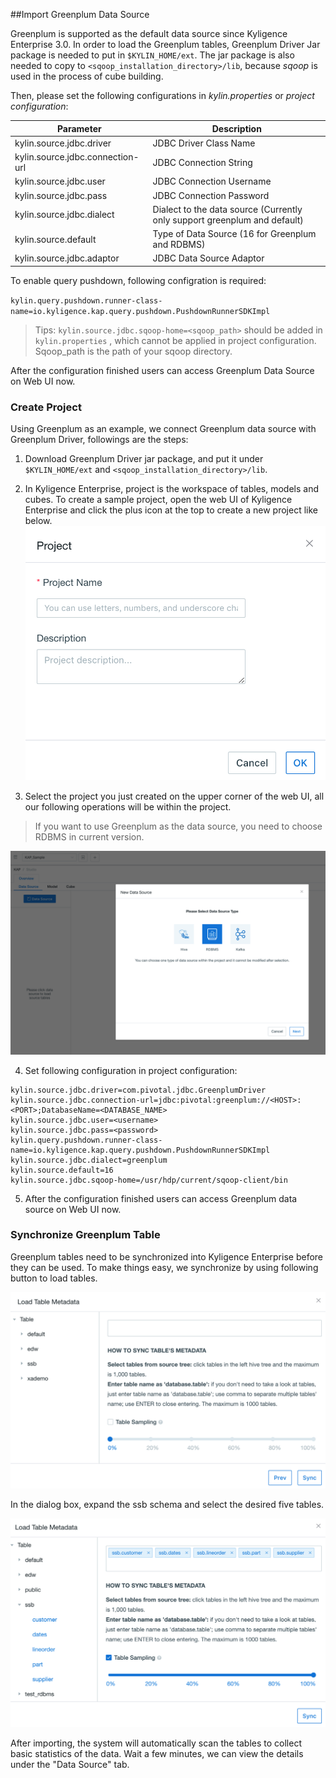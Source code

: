 ##Import Greenplum Data Source

Greenplum is supported as the default data source since Kyligence Enterprise 3.0. In order to load the Greenplum tables, Greenplum Driver Jar package is needed to put in  `$KYLIN_HOME/ext`.  The jar package is also needed to copy to `<sqoop_installation_directory>/lib`, because *sqoop* is used in the process of cube building.

Then, please set the following configurations in *kylin.properties* or *project configuration*:

| Parameter                        | Description                                                  |
| -------------------------------- | ------------------------------------------------------------ |
| kylin.source.jdbc.driver         | JDBC Driver Class Name                                       |
| kylin.source.jdbc.connection-url | JDBC Connection String                                       |
| kylin.source.jdbc.user           | JDBC Connection Username                                     |
| kylin.source.jdbc.pass           | JDBC Connection Password                                     |
| kylin.source.jdbc.dialect        | Dialect to the data source (Currently only support greenplum and default) |
| kylin.source.default             | Type of Data Source (16 for Greenplum and RDBMS)             |
| kylin.source.jdbc.adaptor        | JDBC Data Source Adaptor                                     |

To enable query pushdown, following configration is required:

`kylin.query.pushdown.runner-class-name=io.kyligence.kap.query.pushdown.PushdownRunnerSDKImpl`

> Tips:  `kylin.source.jdbc.sqoop-home=<sqoop_path>` should be added in `kylin.properties` , which cannot   be applied in project configuration. Sqoop_path is the path of your sqoop directory. 

After the configuration finished users can access Greenplum Data Source on Web UI now.

### Create Project

Using Greenplum as an example, we connect Greenplum data source with Greenplum Driver, followings are the steps:

1. Download Greenplum Driver jar package, and put it under `$KYLIN_HOME/ext` and `<sqoop_installation_directory>/lib`.
2. In Kyligence Enterprise, project is the workspace of tables, models and cubes. To create a sample project, open the web UI of Kyligence Enterprise and click the plus icon at the top to create a new project like below.![create project](images/rdbms_import.en.png)



3. Select the project you just created on the upper corner of the web UI, all our following operations will be within the project.

> If you want to use Greenplum as the data source, you need to choose RDBMS in current version.

![select data source](images/rdbms_import2.en.png)

4. Set following configuration in project configuration:

```
kylin.source.jdbc.driver=com.pivotal.jdbc.GreenplumDriver
kylin.source.jdbc.connection-url=jdbc:pivotal:greenplum://<HOST>:<PORT>;DatabaseName=<DATABASE_NAME>
kylin.source.jdbc.user=<username>
kylin.source.jdbc.pass=<password>
kylin.query.pushdown.runner-class-name=io.kyligence.kap.query.pushdown.PushdownRunnerSDKImpl
kylin.source.jdbc.dialect=greenplum
kylin.source.default=16
kylin.source.jdbc.sqoop-home=/usr/hdp/current/sqoop-client/bin
```

5. After the configuration finished users can access Greenplum data source on Web UI now.



### Synchronize Greenplum Table

Greenplum tables need to be synchronized into Kyligence Enterprise before they can be used. To make things easy, we synchronize by using following button to load tables.

![synchronize table's metadata](images/rdbms_import3.en.png)

In the dialog box, expand the ssb schema and select the desired five tables.

![table sampling](images/rdbms_import4.en.png)

After importing, the system will automatically scan the tables to collect basic statistics of the data. Wait a few minutes, we can view the details under the "Data Source" tab.